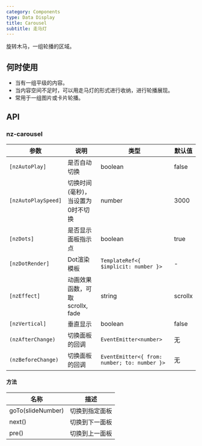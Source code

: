 ```yaml
---
category: Components
type: Data Display
title: Carousel
subtitle: 走马灯
---
```


旋转木马，一组轮播的区域。

## 何时使用

- 当有一组平级的内容。
- 当内容空间不足时，可以用走马灯的形式进行收纳，进行轮播展现。
- 常用于一组图片或卡片轮播。

## API

### nz-carousel

| 参数 | 说明 | 类型 | 默认值 |
| --- | --- | --- | --- |
| `[nzAutoPlay]` | 是否自动切换 | boolean | false |
| `[nzAutoPlaySpeed]` | 切换时间(毫秒)，当设置为0时不切换 | number | 3000 |
| `[nzDots]` | 是否显示面板指示点 | boolean | true |
| `[nzDotRender]` | Dot渲染模板 | `TemplateRef<{ $implicit: number }>` | - |
| `[nzEffect]` | 动画效果函数，可取 scrollx, fade | string | scrollx |
| `[nzVertical]` | 垂直显示 | boolean | false |
| `(nzAfterChange)` | 切换面板的回调 | `EventEmitter<number>` | 无 |
| `(nzBeforeChange)` | 切换面板的回调 | `EventEmitter<{ from: number; to: number }>` | 无 |
#### 方法

| 名称 | 描述 |
| --- | --- |
| goTo(slideNumber) | 切换到指定面板 |
| next() | 切换到下一面板 |
| pre() | 切换到上一面板 |

